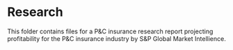 # Research

This folder contains files for a P&C insurance research report projecting profitability for the P&C insurance industry by S&P Global Market Intellience. 
